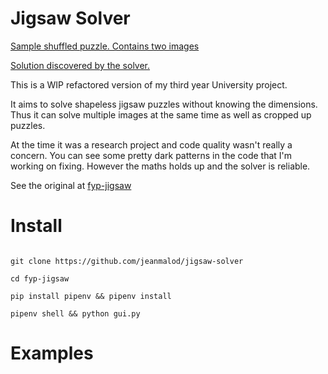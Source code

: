 # Jigsaw Solver

[Sample shuffled puzzle. Contains two images](images/8_by_11_shuffled.jpg)


[Solution discovered by the solver.](images/8_by_11_solved.jpg)


This is a WIP refactored version of my third year University project.

It aims to solve shapeless jigsaw puzzles without knowing the dimensions. Thus it can solve multiple images at the same time as well as cropped up puzzles.

At the time it was a research project and code quality wasn't really a concern. You can see some pretty dark patterns in the code that I'm working on fixing. However the maths holds up and the solver is reliable.

See the original at [fyp-jigsaw](https://github.com/jeanmalod/fyp-jigsaw)
# Install

```

git clone https://github.com/jeanmalod/jigsaw-solver
```

```
cd fyp-jigsaw
```

```
pip install pipenv && pipenv install
```

```
pipenv shell && python gui.py
```

# Examples

